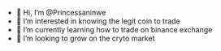 - 👋 Hi, I’m @Princessaninwe
- 👀 I’m interested in knowing the legit coin to trade
- 🌱 I’m currently learning how to trade on binance exchange
- 💞️ I’m looking to grow on the cryto market

<!---
Princessaninwe/Princessaninwe is a ✨ special ✨ repository because its `README.md` (this file) appears on your GitHub profile.
You can click the Preview link to take a look at your changes.
--->
